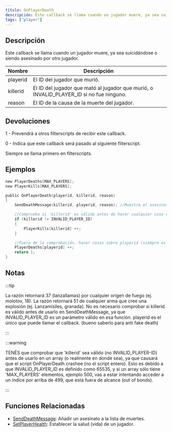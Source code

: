 ```yaml
---
título: OnPlayerDeath
descripción: Este callback se llama cuando un jugador muere, ya sea suicidándose o siendo asesinado por otro jugador.
tags: ["player"]
---
```


## Descripción

Este callback se llama cuando un jugador muere, ya sea suicidándose o siendo asesinado por otro jugador.

| Nombre   | Descripción                                                                                   |
| -------- | --------------------------------------------------------------------------------------------- |
| playerid | El ID del jugador que murió.                                                                  |
| killerid | El ID del jugador que mató al jugador que murió, o INVALID_PLAYER_ID si no fue ninguno.       |
| reason   | El ID de la causa de la muerte del jugador.                                                   |

## Devoluciones

1 - Prevendrá a otros filterscripts de recibir este callback.

0 - Indica que este callback será pasado al siguiente filterscript.

Siempre se llama primero en filterscripts.

## Ejemplos

```c
new PlayerDeaths[MAX_PLAYERS];
new PlayerKills[MAX_PLAYERS];

public OnPlayerDeath(playerid, killerid, reason)
{
    SendDeathMessage(killerid, playerid, reason); //Muestra el asesinato en la tabla de asesinatos

    //Comprueba si 'killerid' es válida antes de hacer cualquier cosa con ella.
    if (killerid != INVALID_PLAYER_ID)
    {
        PlayerKills[killerid] ++;
    }

    //Fuera de la comprobación, hacer cosas sobre playerid (siempre es válido)
    PlayerDeaths[playerid] ++;
    return 1;
}
```

## Notas

:::tip

La razón retornará 37 (lanzallamas) por cualquier origen de fuego (ej. molotov, 18). La razón retornará 51 de cualquier arma que cree una explosión (ej. Lanzamisiles, granada). No es necesario comprobar si killerid es válido antes de usarlo en SendDeathMessage, ya que INVALID_PLAYER_ID es un parámetro válido en esa función. playerid es el único que puede llamar el callback. (bueno saberlo para anti fake death)

:::

:::warning

TENÉS que comprobar que 'killerid' sea válido (no INVALID_PLAYER-ID) antes de usarlo en un array (o realmente en donde sea), ya que causará que el script OnPlayerDeath crashee (no el script entero). Esto es debido a que INVALID_PLAYER_ID es definido como 65535, y si un array sólo tiene 'MAX_PLAYERS' elementos, ejemplo 500, vas a estar intentando acceder a un índice por arriba de 499, que está fuera de alcance (out of bonds).

:::

## Funciones Relacionadas

- [SendDeathMessage](../functions/SendDeathMessage): Añadir un asesinato a la lista de muertes.
- [SetPlayerHealth](../functions/SetPlayerHealth): Establecer la salud (vida) de un jugador.
